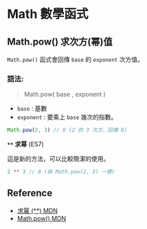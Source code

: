 # Math 數學函式

## Math.pow() 求**次方(幂)值**
`Math.pow()` 函式會回傳 `base` 的 `exponent`  次方值。

### 語法:
> Math.pow( base , exponent )
- `base` : 基數
- `exponent` : 要乘上 `base` 幾次的指數。

```js
Math.pow(2, 3) // 8 (2 的 3 次方，回傳 8)
```

**`**` 求幂** (ES7)

這是新的方法，可以比較簡潔的使用。

```js
2 ** 3 // 8 (與 Math.pow(2, 3) 一樣)
```

## Reference
- [求幂 (**) MDN](https://developer.mozilla.org/zh-CN/docs/Web/JavaScript/Reference/Operators/Exponentiation)
- [Math.pow() MDN](https://developer.mozilla.org/zh-TW/docs/Web/JavaScript/Reference/Global_Objects/Math/pow)